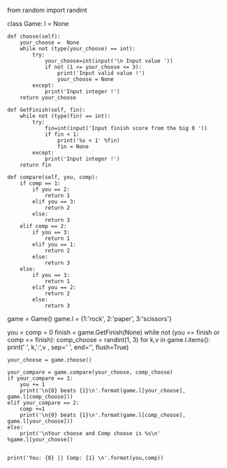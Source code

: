 from random import randint

class Game:
    l = None

    def choose(self):
        your_choose =  None
        while not (type(your_choose) == int):
            try:
                your_choose=int(input('\n Input value '))
                if not (1 <= your_choose <= 3):
                    print('Input valid value !')
                    your_choose = None
            except:
                print('Input integer !')
        return your_choose

    def GetFinish(self, fin):
        while not (type(fin) == int):
            try:
                fin=int(input('Input finish score from the big 0 '))
                if fin < 1:
                    print('%s < 1' %fin)
                    fin = None
            except:
                print('Input integer !')
        return fin

    def compare(self, you, comp):
        if comp == 1:
            if you == 2:
                return 1
            elif you == 3:
                return 2
            else:
                return 3
        elif comp == 2:
            if you == 3:
                return 1
            elif you == 1:
                return 2
            else:
                return 3
        else:
            if you == 3:
                return 1
            elif you == 2:
                return 2
            else:
                return 3



game = Game()
game.l = {1:'rock', 2:'paper', 3:'scissors'}

you = comp = 0
finish = game.GetFinish(None)
while not (you == finish or comp == finish):
    comp_choose =  randint(1, 3)
    for k,v in game.l.items():
        print('  ', k,':',v  , sep=' ', end='', flush=True)

    your_choose = game.choose()

    your_compare = game.compare(your_choose, comp_choose)
    if your_compare == 1:
        you += 1
        print('\n{0} beats {1}\n'.format(game.l[your_choose], game.l[comp_choose]))
    elif your_compare == 2:
        comp +=1
        print('\n{0} beats {1}\n'.format(game.l[comp_choose], game.l[your_choose]))
    else:
        print('\nYour choose and Comp choose is %s\n' %game.l[your_choose])


    print('You: {0} || Comp: {1} \n'.format(you,comp))
